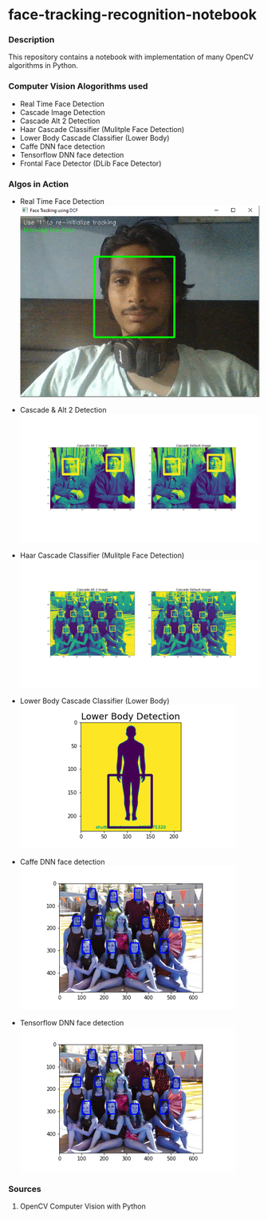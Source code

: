 # face-tracking-recognition-notebook

### Description
This repository contains a notebook with implementation of many OpenCV algorithms in Python. 

### Computer Vision Alogorithms used 
* Real Time Face Detection 
* Cascade Image Detection 
* Cascade Alt 2 Detection 
* Haar Cascade Classifier (Mulitple Face Detection)
* Lower Body Cascade Classifier (Lower Body)
* Caffe DNN face detection 
* Tensorflow DNN face detection 
* Frontal Face Detector (DLib Face Detector) 

### Algos in Action 
* Real Time Face Detection 
<img src="./face_recognition_images/face_tracking.gif"><img/>
* Cascade & Alt 2 Detection  
<img src="./face_recognition_images/Cascade Images.png"><img/>
* Haar Cascade Classifier (Mulitple Face Detection)
<img src="./face_recognition_images/multiple_face_detection_cascade.png"><img/>
* Lower Body Cascade Classifier (Lower Body)
<img src="./face_recognition_images/Lower body detection.png"><img/>

* Caffe DNN face detection 
<img src="./face_recognition_images/Caffee multiple detection.png"><img/>

* Tensorflow DNN face detection 
<img src="./face_recognition_images/TensorFlow multiple detection.png"><img/>




### Sources 
1) OpenCV Computer Vision with Python
